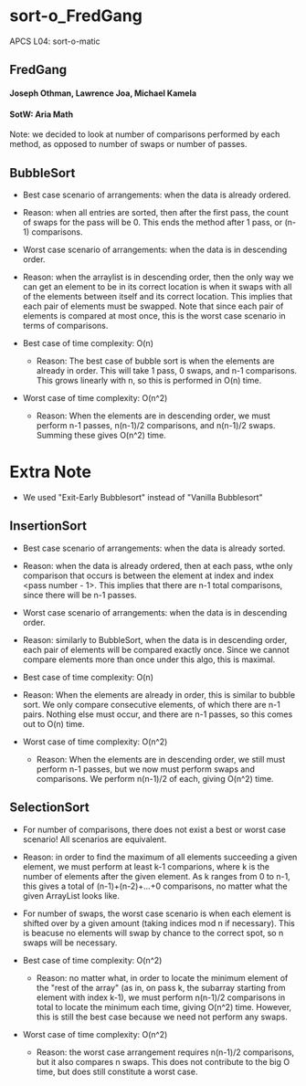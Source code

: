 # sort-o_FredGang
APCS L04: sort-o-matic
## FredGang
#### Joseph Othman, Lawrence Joa, Michael Kamela
#### SotW: Aria Math

Note: we decided to look at number of comparisons performed by each method, as opposed to number of swaps or number of passes.
## BubbleSort
- Best case scenario of arrangements: when the data is already ordered.
- Reason: when all entries are sorted, then after the first pass, the count of swaps for the pass will be 0. This ends the method after 1 pass, or (n-1) comparisons.
- Worst case scenario of arrangements: when the data is in descending order.
- Reason: when the arraylist is in descending order, then the only way we can get an element to be in its correct location is when it swaps with all of the elements between itself and its correct location. This implies that each pair of elements must be swapped. Note that since each pair of elements is compared at most once, this is the worst case scenario in terms of comparisons.

- Best case of time complexity: O(n)
  - Reason: The best case of bubble sort is when the elements are already in order. This will take 1 pass, 0 swaps, and n-1 comparisons. This grows linearly with n, so this is performed in O(n) time.
- Worst case of time complexity: O(n^2)
  - Reason: When the elements are in descending order, we must perform n-1 passes, n(n-1)/2 comparisons, and n(n-1)/2 swaps. Summing these gives O(n^2) time.   

# Extra Note
- We used "Exit-Early Bubblesort" instead of "Vanilla Bubblesort"


## InsertionSort
- Best case scenario of arrangements: when the data is already sorted.
- Reason: when the data is already ordered, then at each pass, wthe only comparison that occurs is between the element at index <pass number> and index <pass number - 1>. This implies that there are n-1 total comparisons, since there will be n-1 passes.
- Worst case scenario of arrangements: when the data is in descending order.
- Reason: similarly to BubbleSort, when the data is in descending order, each pair of elements will be compared exactly once. Since we cannot compare elements more than once under this algo, this is maximal.
  
- Best case of time complexity: O(n)
- Reason: When the elements are already in order, this is similar to bubble sort. We only compare consecutive elements, of which there are n-1 pairs. Nothing else must occur, and there are n-1 passes, so this comes out to O(n) time.
- Worst case of time complexity: O(n^2)
  - Reason: When the elements are in descending order, we still must perform n-1 passes, but we now must perform swaps and comparisons. We perform n(n-1)/2 of each, giving O(n^2) time.
  
## SelectionSort
- For number of comparisons, there does not exist a best or worst case scenario! All scenarios are equivalent.
- Reason: in order to find the maximum of all elements succeeding a given element, we must perform at least k-1 comparions, where k is the number of elements after the given element. As k ranges from 0 to n-1, this gives a total of (n-1)+(n-2)+...+0 comparisons, no matter what the given ArrayList looks like.
- For number of swaps, the worst case scenario is when each element is shifted over by a given amount (taking indices mod n if necessary). This is beacuse no elements will swap by chance to the correct spot, so n swaps will be necessary.
  
- Best case of time complexity: O(n^2)
  - Reason: no matter what, in order to locate the minimum element of the "rest of the array" (as in, on pass k, the subarray starting from element with index k-1), we must perform n(n-1)/2 comparisons in total to locate the minimum each time, giving O(n^2) time. However, this is still the best case because we need not perform any swaps.
- Worst case of time complexity: O(n^2)
  - Reason: the worst case arrangement requires n(n-1)/2 comparisons, but it also compares n swaps. This does not contribute to the big O time, but does still constitute a worst case.
